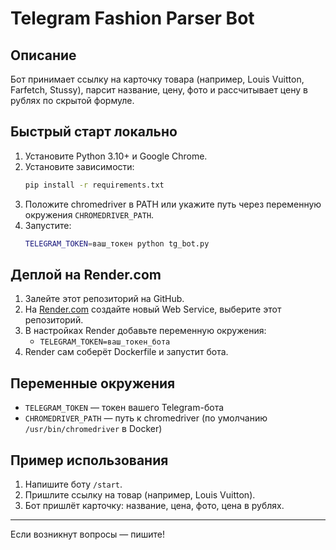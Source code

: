 # Telegram Fashion Parser Bot

## Описание
Бот принимает ссылку на карточку товара (например, Louis Vuitton, Farfetch, Stussy), парсит название, цену, фото и рассчитывает цену в рублях по скрытой формуле.

## Быстрый старт локально
1. Установите Python 3.10+ и Google Chrome.
2. Установите зависимости:
   ```bash
   pip install -r requirements.txt
   ```
3. Положите chromedriver в PATH или укажите путь через переменную окружения `CHROMEDRIVER_PATH`.
4. Запустите:
   ```bash
   TELEGRAM_TOKEN=ваш_токен python tg_bot.py
   ```

## Деплой на Render.com
1. Залейте этот репозиторий на GitHub.
2. На [Render.com](https://render.com/) создайте новый Web Service, выберите этот репозиторий.
3. В настройках Render добавьте переменную окружения:
   - `TELEGRAM_TOKEN=ваш_токен_бота`
4. Render сам соберёт Dockerfile и запустит бота.

## Переменные окружения
- `TELEGRAM_TOKEN` — токен вашего Telegram-бота
- `CHROMEDRIVER_PATH` — путь к chromedriver (по умолчанию `/usr/bin/chromedriver` в Docker)

## Пример использования
1. Напишите боту `/start`.
2. Пришлите ссылку на товар (например, Louis Vuitton).
3. Бот пришлёт карточку: название, цена, фото, цена в рублях.

---

Если возникнут вопросы — пишите!